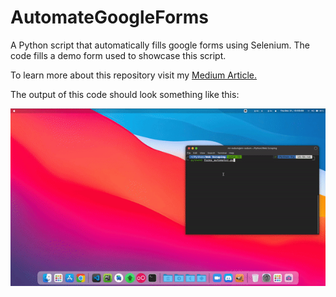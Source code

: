 # AutomateGoogleForms
A Python script that automatically fills google forms using Selenium. The code fills a demo form used to showcase this script.

To learn more about this repository visit my <a href ="https://mr-radium.medium.com/automatic-google-forms-with-python-selenium-101-60585a8397d4">Medium Article.</a>

The output of this code should look something like this:

![Code Output](https://github.com/MrRadium/AutomateGoogleForms/blob/main/Code%20Output.gif?raw=true)

